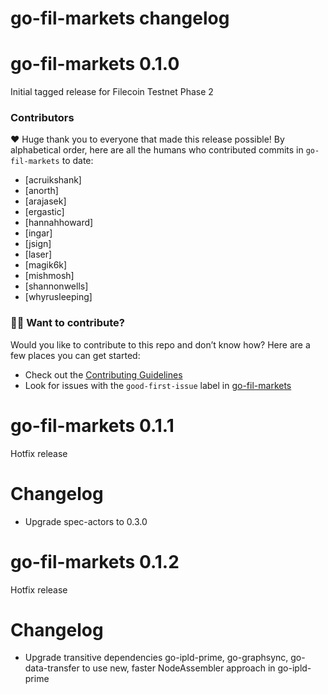 # go-fil-markets changelog

# go-fil-markets 0.1.0

Initial tagged release for Filecoin Testnet Phase 2

### Contributors

❤️ Huge thank you to everyone that made this release possible! By alphabetical order, here are all the humans who contributed commits in `go-fil-markets` to date:

- [acruikshank]
- [anorth]
- [arajasek]
- [ergastic]
- [hannahhoward]
- [ingar]
- [jsign]
- [laser]
- [magik6k]
- [mishmosh]
- [shannonwells]
- [whyrusleeping]

### 🙌🏽 Want to contribute?

Would you like to contribute to this repo and don’t know how? Here are a few places you can get started:

- Check out the [Contributing Guidelines](https://github.com/filecoin-project/go-fil-markets/blob/master/CONTRIBUTING.md)
- Look for issues with the `good-first-issue` label in [go-fil-markets](https://github.com/filecoin-project/go-fil-markets/issues?utf8=%E2%9C%93&q=is%3Aissue+is%3Aopen+label%3A%22e-good-first-issue%22+)

# go-fil-markets 0.1.1

Hotfix release

# Changelog

- Upgrade spec-actors to 0.3.0

# go-fil-markets 0.1.2

Hotfix release

# Changelog

- Upgrade transitive dependencies go-ipld-prime, go-graphsync, go-data-transfer to use new, faster NodeAssembler approach in go-ipld-prime
